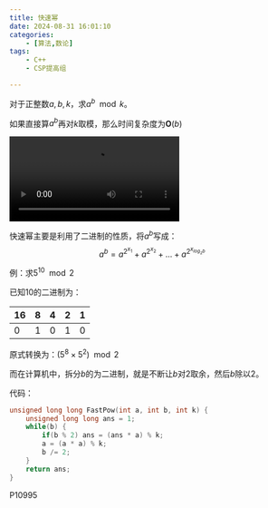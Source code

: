 ```yaml
---
title: 快速幂
date: 2024-08-31 16:01:10
categories:
    - [算法,数论]
tags: 
    - C++
    - CSP提高组

---
```


对于正整数$a, b, k$，求$a^b \mod k$。

如果直接算$a^b$再对$k$取模，那么时间复杂度为$\mathbf{O}(b)$

<video controls src="/videos/快速幂动画.mp4" title="快速幂动画"></video>

快速幂主要是利用了二进制的性质，将$a^b$写成：
$$
a^b = a^{2^{x_1}} + a^{2^{x_2}} + \dots + a^{2^{x_{log_2b}}}
$$

例：求$5^{10} \mod 2$

已知10的二进制为：


|16| 8| 4| 2| 1|
|-|-|-|-|-|
| 0| 1| 0| 1| 0|

原式转换为：$(5^8 \times 5^2) \mod 2$

而在计算机中，拆分$b$的为二进制，就是不断让$b$对$2$取余，然后$b$除以$2$。

代码：
```c++
unsigned long long FastPow(int a, int b, int k) {
    unsigned long long ans = 1;
    while(b) {      
        if(b % 2) ans = (ans * a) % k;  
        a = (a * a) % k;    
        b /= 2;             
    }
    return ans;
}
```
P10995